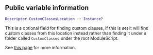 ## Public variable information
```lua
Descriptor.CustomClassesLocation :: Instance?
```

This is a optional field for finding custom classes, if this is set it will find custom classes from this location instead rather than finding it under a folder called ``CustomClasses`` under the root ModuleScript.

See [this page](../../CustomClasses.md) for more information.